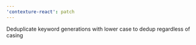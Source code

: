 ```yaml
---
'contexture-react': patch
---
```


Deduplicate keyword generations with lower case to dedup regardless of casing
